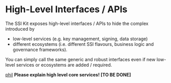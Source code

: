 # High-Level Interfaces / APIs

The SSI Kit exposes high-level interfaces / APIs to hide the complex introduced by

* low-level services (e.g. key management, signing, data storage)
* different ecosystems (i.e. different SSI flavours, business logic and governance frameworks).

You can simply call the same generic and robust interfaces even if new low-level services or ecosystems are added / required.

[phil](https://app.gitbook.com/u/Xy5PETDzUVT9yjUrLtjs53z9wvW2 "mention") **Please explain high level core services! \[TO BE DONE]**

